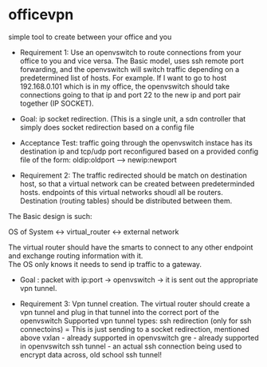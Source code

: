 # officevpn
simple tool to create between your office and you

- Requirement 1:
Use an openvswitch to route connections from your office to you and vice versa. 
The Basic model, uses ssh remote port forwarding, and the openvswitch will switch traffic depending on a
predetermined list of hosts. 
For example. If I want to go to host 192.168.0.101 which is in my office, the openvswitch should take connections going
to that ip and port 22 to the new ip and port pair together (IP SOCKET). 

- Goal:  ip socket redirection.  (This is a single unit, a sdn controller that simply does socket redirection based on a config file 
- Acceptance Test: traffic going through the openvswitch instace has its destination ip and tcp/udp port reconfigured based on a provided config file of the form: 
            oldip:oldport --> newip:newport


- Requirement 2:
The traffic redirected should be match on destination host, so that a virtual network can be created between predeterminded hosts. 
endpoints of this virtual networks shoudl all be routers.
Destination (routing tables) should be distributed between them. 

The Basic design is such: 

OS of System <-> virtual_router <-> external network

The virtual router should have the smarts to connect to any other endpoint and exchange routing information with it.  
The OS only knows it needs to send ip traffic to a gateway. 

- Goal : packet with ip:port -> openvswitch -> it is sent out the appropriate vpn tunnel. 

- Requirement 3: Vpn tunnel creation. 
  The virtual router should create a vpn tunnel and plug in that tunnel into the correct port of the openvswitch
  Supported vpn tunnel types: 
            ssh redirection (only for ssh connectoins) = This is just sending to a socket redirection, mentioned above
            vxlan - already supported in openvswitch
            gre - already supported in openvswitch
            ssh tunnel - an actual ssh connection being used to encrypt data across, old school ssh tunnel!
